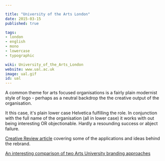 ```yaml
---

title: "University of the Arts London"
date: 2015-03-15
published: true

tags:
- london
- english
- mono
- lowercase
- typographic

wiki: University_of_the_Arts_London
website: www.ual.ac.uk
image: ual.gif
id: ual
---
```


A common theme for arts focused organisations is a fairly plain modernist style of logo - perhaps as a neutral backdrop the the creative output of the organisation.

It this case, it's plain lower case Helvetica fulfilling the role. In conjunction with the full name of the organisation (all in lower case) it works with out being interesting OR objectionable. Hardly a resounding success or abject failure.

[Creative Review article](http://www.creativereview.co.uk/cr-blog/2012/june/ual-identity-pentagram) covering some of the applications and ideas behind the rebrand.

[An interesting comparison of two Arts University branding approaches](http://www.communicatemagazine.co.uk/archive/164-march-2013/4591-brandrebrand-a-head-to-head-of-two-arts-universities)
